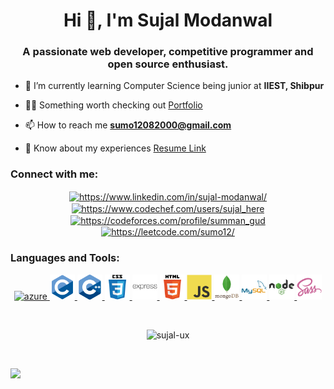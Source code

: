 <h1 align="center">Hi 👋, I'm Sujal Modanwal</h1>
<h3 align="center">A passionate web developer, competitive programmer and open source enthusiast.</h3>

- 🔭 I’m currently learning Computer Science being junior at **IIEST, Shibpur**

- 👨‍💻 Something worth checking out [Portfolio](https://sujalmodanwal.com/)

- 📫 How to reach me **sumo12082000@gmail.com**

- 📄 Know about my experiences [Resume Link](https://drive.google.com/file/d/1ymHYuFhujQTfqadO37SLAkW9d9j-IDdj/view?usp=sharing)

<h3 align="left">Connect with me:</h3>
<p align="center">
<a href="https://linkedin.com/in/https://www.linkedin.com/in/sujal-modanwal/" target="blank"><img align="center" src="https://raw.githubusercontent.com/rahuldkjain/github-profile-readme-generator/master/src/images/icons/Social/linked-in-alt.svg" alt="https://www.linkedin.com/in/sujal-modanwal/" height="30" width="40" /></a>
<a href="https://www.codechef.com/users/https://www.codechef.com/users/sujal_here" target="blank"><img align="center" src="https://cdn.jsdelivr.net/npm/simple-icons@3.1.0/icons/codechef.svg" alt="https://www.codechef.com/users/sujal_here" height="30" width="40" /></a>
<a href="https://codeforces.com/profile/https://codeforces.com/profile/summan_gud" target="blank"><img align="center" src="https://cdn.jsdelivr.net/npm/simple-icons@3.0.1/icons/codeforces.svg" alt="https://codeforces.com/profile/summan_gud" height="30" width="40" /></a>
<a href="https://www.leetcode.com/https://leetcode.com/sumo12/" target="blank"><img align="center" src="https://raw.githubusercontent.com/rahuldkjain/github-profile-readme-generator/master/src/images/icons/Social/leet-code.svg" alt="https://leetcode.com/sumo12/" height="30" width="40" /></a>
</p>

<h3 align="left">Languages and Tools:</h3>
<p align="center"> <a href="https://azure.microsoft.com/en-in/" target="_blank"> <img src="https://www.vectorlogo.zone/logos/microsoft_azure/microsoft_azure-icon.svg" alt="azure" width="40" height="40"/> </a> <a href="https://www.cprogramming.com/" target="_blank"> <img src="https://raw.githubusercontent.com/devicons/devicon/master/icons/c/c-original.svg" alt="c" width="40" height="40"/> </a> <a href="https://www.w3schools.com/cpp/" target="_blank"> <img src="https://raw.githubusercontent.com/devicons/devicon/master/icons/cplusplus/cplusplus-original.svg" alt="cplusplus" width="40" height="40"/> </a> <a href="https://www.w3schools.com/css/" target="_blank"> <img src="https://raw.githubusercontent.com/devicons/devicon/master/icons/css3/css3-original-wordmark.svg" alt="css3" width="40" height="40"/> </a> <a href="https://expressjs.com" target="_blank"> <img src="https://raw.githubusercontent.com/devicons/devicon/master/icons/express/express-original-wordmark.svg" alt="express" width="40" height="40"/> </a> <a href="https://www.w3.org/html/" target="_blank"> <img src="https://raw.githubusercontent.com/devicons/devicon/master/icons/html5/html5-original-wordmark.svg" alt="html5" width="40" height="40"/> </a> <a href="https://developer.mozilla.org/en-US/docs/Web/JavaScript" target="_blank"> <img src="https://raw.githubusercontent.com/devicons/devicon/master/icons/javascript/javascript-original.svg" alt="javascript" width="40" height="40"/> </a> <a href="https://www.mongodb.com/" target="_blank"> <img src="https://raw.githubusercontent.com/devicons/devicon/master/icons/mongodb/mongodb-original-wordmark.svg" alt="mongodb" width="40" height="40"/> </a> <a href="https://www.mysql.com/" target="_blank"> <img src="https://raw.githubusercontent.com/devicons/devicon/master/icons/mysql/mysql-original-wordmark.svg" alt="mysql" width="40" height="40"/> </a> <a href="https://nodejs.org" target="_blank"> <img src="https://raw.githubusercontent.com/devicons/devicon/master/icons/nodejs/nodejs-original-wordmark.svg" alt="nodejs" width="40" height="40"/> </a> <a href="https://sass-lang.com" target="_blank"> <img src="https://raw.githubusercontent.com/devicons/devicon/master/icons/sass/sass-original.svg" alt="sass" width="40" height="40"/> </a> </p>
<br>
<p align="center"><p align="center"> <img src="https://github-readme-stats.vercel.app/api?username=sujal-ux&&show_icons=true&title_color=ffffff&icon_color=bb2acf&text_color=daf7dc&bg_color=151515" alt="sujal-ux"/> </p>  </p>
<br>


![](https://activity-graph.herokuapp.com/graph?username=sujal-ux&theme=redical)
